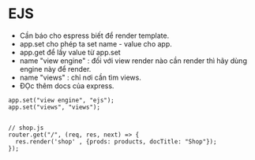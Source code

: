 # EJS
- Cần báo cho espress biết để render template.
- app.set cho phép ta set name - value cho app. 
- app.get để lấy value từ app.set
- name "view engine" : đối với view render nào cần render thì hãy dùng engine này để render.
- name "views" : chỉ nơi cần tìm views.
- ĐỌc thêm docs của express.

```
app.set("view engine", "ejs");
app.set("views", "views");


// shop.js
router.get("/", (req, res, next) => {
  res.render('shop' , {prods: products, docTitle: "Shop"});
});

```
